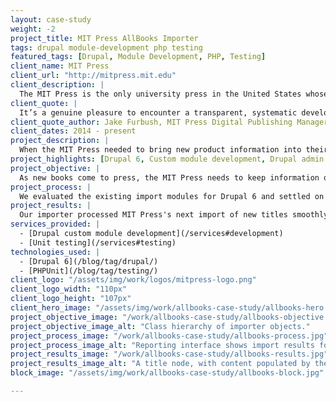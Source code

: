 ```yaml
---
layout: case-study
weight: -2
project_title: MIT Press AllBooks Importer
tags: drupal module-development php testing
featured_tags: [Drupal, Module Development, PHP, Testing]
client_name: MIT Press
client_url: "http://mitpress.mit.edu"
client_description: |
  The MIT Press is the only university press in the United States whose list is based in science and technology. MIT Press publishes about 200 new books a year and over 30 journals.
client_quote: |
  It’s a genuine pleasure to encounter a transparent, systematic development team that clearly knows their environment backwards and forwards (and schools us in sound methodology). I wish we’d found you four years ago.
client_quote_author: Jake Furbush, MIT Press Digital Publishing Manager (2009 - 2015)
client_dates: 2014 - present
project_description: |
  When the MIT Press needed to bring new product information into their website from their back-end database, Savas Labs came through with an automated importer module that did the job in a flexible and extensible way.
project_highlights: [Drupal 6, Custom module development, Drupal admin interface customization, Unit testing]
project_objective: |
  As new books come to press, the MIT Press needs to keep information on titles and authors on their client-facing website synced with the data in their back-end data store. To replace their quarterly manual import process, the Press needed an automated import solution to seamlessly import new and updated data without interrupting the live site.
project_process: |
  We evaluated the existing import modules for Drupal 6 and settled on developing a custom Drupal module to validate and enqueue data exports from the AllBooks database, then use an object-oriented framework to update and/or create Drupal nodes based on the imported data. We also developed a reporting framework and a suite of tests to ensure that the importer is working according to spec.
project_results: |
  Our importer processed MIT Press's next import of new titles smoothly with a minimum of manual input. We've continued to work with the Press to further customize field mappings and import processes as new fields come online in the AllBooks database, and to handle new kinds of imports, including eBooks.
services_provided: |
  - [Drupal custom module development](/services#development)
  - [Unit testing](/services#testing)
technologies_used: |
  - [Drupal 6](/blog/tag/drupal/)
  - [PHPUnit](/blog/tag/testing/)
client_logo: "/assets/img/work/logos/mitpress-logo.png"
client_logo_width: "110px"
client_logo_height: "107px"
client_hero_image: "/assets/img/work/allbooks-case-study/allbooks-hero.jpg"
project_objective_image: "/work/allbooks-case-study/allbooks-objective.jpg"
project_objective_image_alt: "Class hierarchy of importer objects."
project_process_image: "/work/allbooks-case-study/allbooks-process.jpg"
project_process_image_alt: "Reporting interface shows import results for site administrators."
project_results_image: "/work/allbooks-case-study/allbooks-results.jpg"
project_results_image_alt: "A title node, with content populated by the importer."
block_image: "/assets/img/work/allbooks-case-study/allbooks-block.jpg"

---
```

